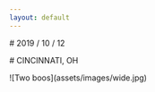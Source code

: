 ```yaml
---
layout: default
---
```

<p style="text-align: left; font-family=lily;"> # 2019 / 10 / 12 </p>
<p style="text-align: left; font-family=lily;"> # CINCINNATI, OH </p>
![Two boos](assets/images/wide.jpg)
